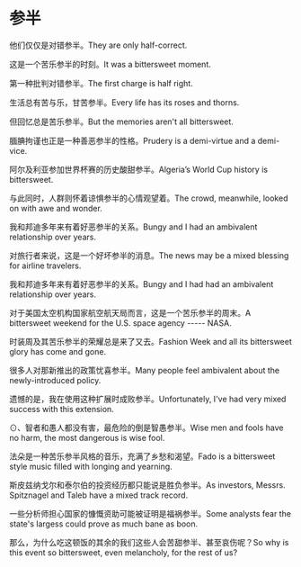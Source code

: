 # 参半

<p><span class="chinese">他们仅仅是对错参半。</span><span class="english">They are only half-correct.</span></p>

<p><span class="chinese">这是一个苦乐参半的时刻。</span><span class="english">It was a bittersweet moment.</span></p>

<p><span class="chinese">第一种批判对错参半。</span><span class="english">The first charge is half right.</span></p>

<p><span class="chinese">生活总有苦与乐，甘苦参半。</span><span class="english">Every life has its roses and thorns.</span></p>

<p><span class="chinese">但回忆总是苦乐参半。</span><span class="english">But the memories aren't all bittersweet.</span></p>

<p><span class="chinese">腼腆拘谨也正是一种善恶参半的性格。</span><span class="english">Prudery is a demi-virtue and a demi-vice.</span></p>

<p><span class="chinese">阿尔及利亚参加世界杯赛的历史酸甜参半。</span><span class="english">Algeria’s World Cup history is bittersweet.</span></p>

<p><span class="chinese">与此同时，人群则怀着谅惧参半的心情观望着。</span><span class="english">The crowd, meanwhile, looked on with awe and wonder.</span></p>

<p><span class="chinese">我和邦迪多年来有着好恶参半的关系。</span><span class="english">Bungy and I had an ambivalent relationship over years.</span></p>

<p><span class="chinese">对旅行者来说，这是一个好坏参半的消息。</span><span class="english">The news may be a mixed blessing for airline travelers.</span></p>

<p><span class="chinese">我和邦迪多年来有着好恶参半的关系。</span><span class="english">Bungy and I had had an ambivalent relationship over years.</span></p>

<p><span class="chinese">对于美国太空机构国家航空航天局而言，这是一个苦乐参半的周末。</span><span class="english">A bittersweet weekend for the U.S. space agency ----- NASA.</span></p>

<p><span class="chinese">时装周及其苦乐参半的荣耀总是来了又去。</span><span class="english">Fashion Week and all its bittersweet glory has come and gone.</span></p>

<p><span class="chinese">很多人对那新推出的政策忧喜参半。</span><span class="english">Many people feel ambivalent about the newly-introduced policy.</span></p>

<p><span class="chinese">遗憾的是，我在使用这种扩展时成败参半。</span><span class="english">Unfortunately, I've had very mixed success with this extension.</span></p>

<p><span class="chinese">⊙、智者和愚人都没有害，最危险的倒是智愚参半。</span><span class="english">Wise men and fools have no harm, the most dangerous is wise fool.</span></p>

<p><span class="chinese">法朵是一种苦乐参半风格的音乐，充满了乡愁和渴望。</span><span class="english">Fado is a bittersweet style music filled with longing and yearning.</span></p>

<p><span class="chinese">斯皮兹纳戈尔和泰尔伯的投资经历都只能说是胜负参半。</span><span class="english">As investors, Messrs. Spitznagel and Taleb have a mixed track record.</span></p>

<p><span class="chinese">一些分析师担心国家的慷慨资助可能被证明是福祸参半。</span><span class="english">Some analysts fear the state's largess could prove as much bane as boon.</span></p>

<p><span class="chinese">那么，为什么吃这顿饭的其余的我们这些人会苦甜参半、甚至哀伤呢？</span><span class="english">So why is this event so bittersweet, even melancholy, for the rest of us?</span></p>

